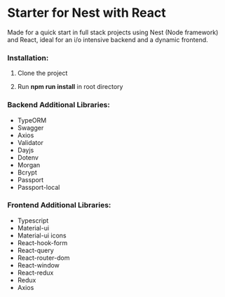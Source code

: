 # Starter for Nest with React

Made for a quick start in full stack projects using Nest (Node framework) and React, ideal for an i/o intensive backend and a dynamic frontend.

### Installation:

1. Clone the project

2. Run **npm run install** in root directory

### Backend Additional Libraries:

-   TypeORM
-   Swagger
-   Axios
-   Validator
-   Dayjs
-   Dotenv
-   Morgan
-   Bcrypt
-   Passport
-   Passport-local

### Frontend Additional Libraries:

-   Typescript
-   Material-ui
-   Material-ui icons
-   React-hook-form
-   React-query
-   React-router-dom
-   React-window
-   React-redux
-   Redux
-   Axios
